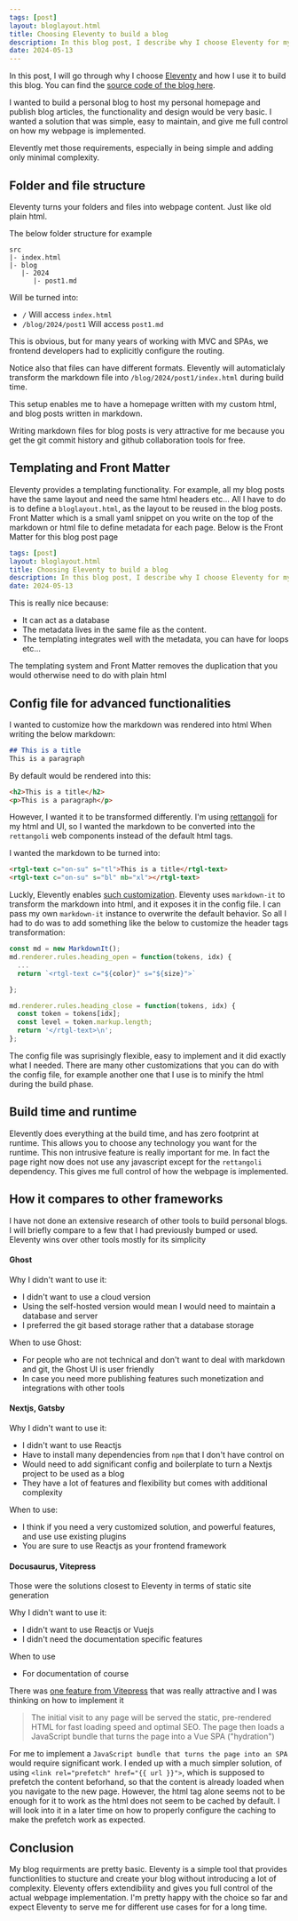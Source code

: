 ```yaml
---
tags: [post]
layout: bloglayout.html
title: Choosing Eleventy to build a blog
description: In this blog post, I describe why I choose Eleventy for my blog. Eleventy is tool that provides essential features to build a blog and introducing only minimal complexity.
date: 2024-05-13
---
```


In this post, I will go through why I choose [Eleventy](https://www.11ty.dev/) and how I use it to build this blog.
You can find the [source code of the blog here](https://github.com/han4wluc/han4wluc.com).

I wanted to build a personal blog to host my personal homepage and publish blog articles, the functionality and design would be very basic. I wanted a solution that was simple, easy to maintain, and give me full control on how my webpage is implemented.

Elevently met those requirements, especially in being simple and adding only minimal complexity.

## Folder and file structure

Eleventy turns your folders and files into webpage content. Just like old plain html.

The below folder structure for example
```
src
|- index.html
|- blog
   |- 2024
      |- post1.md
```
Will be turned into:

* `/` Will access `index.html`
* `/blog/2024/post1` Will access `post1.md`

This is obvious, but for many years of working with MVC and SPAs, we frontend developers had to explicitly configure the routing. 

Notice also that files can have different formats. Elevently will automaticlaly transform the markdown file into `/blog/2024/post1/index.html` during build time.

This setup enables me to have a homepage written with my custom html, and blog posts written in markdown.

Writing markdown files for blog posts is very attractive for me because you get the git commit history and github collaboration tools for free.

## Templating and Front Matter

Eleventy provides a templating functionality. For example, all my blog posts have the same layout and need the same html headers etc... All I have to do is to define a `bloglayout.html`, as the layout to be reused in the blog posts.
Front Matter which is a small yaml snippet on you write on the top of the markdown or html file to define metadata for each page.
Below is the Front Matter for this blog post page

```yaml
tags: [post]
layout: bloglayout.html
title: Choosing Eleventy to build a blog
description: In this blog post, I describe why I choose Eleventy for my blog...
date: 2024-05-13
```

This is really nice because:
* It can act as a database
* The metadata lives in the same file as the content.
* The templating integrates well with the metadata, you can have for loops etc...

The templating system and Front Matter removes the duplication that you would otherwise need to do with plain html

## Config file for advanced functionalities

I wanted to customize how the markdown was rendered into html
When writing the below markdown:

```md
## This is a title
This is a paragraph
```

By default would be rendered into this:
```html
<h2>This is a title</h2>
<p>This is a paragraph</p>
```

However, I wanted it to be transformed differently. I'm using [rettangoli](https://github.com/yuusoft-org/rettangoli) for my html and UI, so I wanted the markdown to be converted into the `rettangoli` web components instead of the default html tags.

I wanted the markdown to be turned into:
```html
<rtgl-text c="on-su" s="tl">This is a title</rtgl-text>
<rtgl-text c="on-su" s="bl" mb="xl"></rtgl-text>
```

Luckly, Elevently enables [such customization](https://www.11ty.dev/docs/languages/markdown/#markdown-options). Eleventy uses `markdown-it` to transform the markdown into html, and it exposes it in the config file. I can pass my own `markdown-it` instance to overwrite the default behavior.
So all I had to do was to add something like the below to customize the header tags transformation:

```js
const md = new MarkdownIt();
md.renderer.rules.heading_open = function(tokens, idx) {
  ...
  return `<rtgl-text c="${color}" s="${size}">`

};

md.renderer.rules.heading_close = function(tokens, idx) {
  const token = tokens[idx];
  const level = token.markup.length;
  return '</rtgl-text>\n';
};
```

The config file was suprisingly flexible, easy to implement and it did exactly what I needed.
There are many other customizations that you can do with the config file, for example another one that I use is to minify the html during the build phase.

## Build time and runtime

Elevently does everything at the build time, and has zero footprint at runtime. This allows you to choose any technology you want for the runtime.
This non intrusive feature is really important for me. In fact the page right now does not use any javascript except for the `rettangoli` dependency. This gives me full control of how the webpage is implemented.

## How it compares to other frameworks

I have not done an extensive research of other tools to build personal blogs. I will briefly compare to a few that I had previously bumped or used.
Eleventy wins over other tools mostly for its simplicity

#### Ghost

Why I didn't want to use it:
* I didn't want to use a cloud version
* Using the self-hosted version would mean I would need to maintain a database and server
* I preferred the git based storage rather that a database storage

When to use Ghost:
* For people who are not technical and don't want to deal with markdown and git, the Ghost UI is user friendly
* In case you need more publishing features such monetization and integrations with other tools

#### Nextjs, Gatsby

Why I didn't want to use it:
* I didn't want to use Reactjs
* Have to install many dependencies from `npm` that I don't have control on
* Would need to add significant config and boilerplate to turn a Nextjs project to be used as a blog
* They have a lot of features and flexibility but comes with additional complexity

When to use:
* I think if you need a very customized solution, and powerful features, and use use existing plugins
* You are sure to use Reactjs as your frontend framework

####  Docusaurus, Vitepress

Those were the solutions closest to Eleventy in terms of static site generation

Why I didn't want to use it:
* I didn't want to use Reactjs or Vuejs
* I didn't need the documentation specific features

When to use
* For documentation of course

There was [one feature from Vitepress](https://vitepress.dev/guide/what-is-vitepress#performance) that was really attractive and I was thinking on how to implement it

> The initial visit to any page will be served the static, pre-rendered HTML for fast loading speed and optimal SEO. The page then loads a JavaScript bundle that turns the page into a Vue SPA ("hydration")

For me to implement a `JavaScript bundle that turns the page into an SPA` would require significant work.
I ended up with a much simpler solution, of using `<link rel="prefetch" href="{{ url }}">`, which is supposed to prefetch the content beforhand, so that the content is already loaded when you navigate to the new page. However, the html tag alone seems not to be enough for it to work as the html does not seem to be cached by default. I will look into it in a later time on how to properly configure the caching to make the prefetch work as expected.

## Conclusion

My blog requirments are pretty basic. Eleventy is a simple tool that provides functionlities to stucture and create your blog without introducing a lot of complexity. Eleventy offers extendibility and gives you full control of the actual webpage implementation.
I'm pretty happy with the choice so far and expect Eleventy to serve me for different use cases for for a long time.
